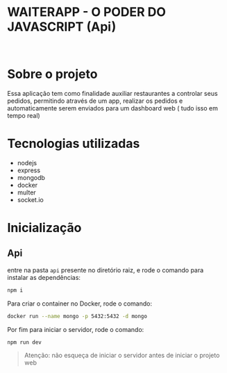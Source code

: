 # WAITERAPP - O PODER DO JAVASCRIPT (Api)

<br>

# Sobre o projeto
Essa aplicação tem como finalidade auxiliar restaurantes a controlar seus pedidos, permitindo através de um app, realizar os pedidos e automaticamente serem enviados para um dashboard web ( tudo isso em tempo real)


# Tecnologias utilizadas
- nodejs
- express
- mongodb
- docker
- multer
- socket.io

# Inicialização

## Api
entre na pasta `api` presente no diretório raiz, e rode o comando para instalar as dependências:
```bash
npm i
```
Para criar o container no Docker, rode o comando:
```bash
docker run --name mongo -p 5432:5432 -d mongo
```
Por fim para iniciar o servidor, rode o comando:
```bash
npm run dev
```

> Atenção: não esqueça de iniciar o servidor antes de iniciar o projeto web
